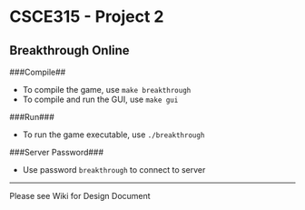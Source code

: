 # CSCE315 - Project 2
## Breakthrough Online

###Compile##

* To compile the game, use `make breakthrough`
* To compile and run the GUI, use `make gui`

###Run###

* To run the game executable, use `./breakthrough`

###Server Password###
* Use password `breakthrough` to connect to server

***

Please see Wiki for Design Document
